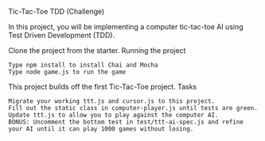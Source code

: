 Tic-Tac-Toe TDD (Challenge)

In this project, you will be implementing a computer tic-tac-toe AI using Test Driven Development (TDD).

Clone the project from the starter.
Running the project

    Type npm install to install Chai and Mocha
    Type node game.js to run the game

This project builds off the first Tic-Tac-Toe project.
Tasks

    Migrate your working ttt.js and cursor.js to this project.
    Fill out the static class in computer-player.js until tests are green.
    Update ttt.js to allow you to play against the computer AI.
    BONUS: Uncomment the bottom test in test/ttt-ai-spec.js and refine your AI until it can play 1000 games without losing.